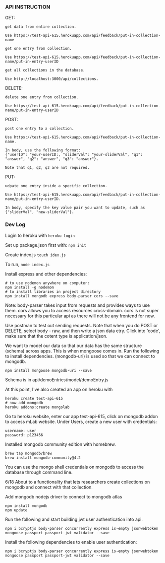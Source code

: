 ### API INSTRUCTION ###
GET: 

    get data from entire collection. 
    
    Use https://test-api-615.herokuapp.com/api/feedback/put-in-collection-name

    get one entry from collection. 
    
    Use https://test-api-615.herokuapp.com/api/feedback/put-in-collection-name/put-in-entry-userID

    get all collections in the database. 
    
    Use http://localhost:3000/api/collections.

DELETE:

    delete one entry from collection. 
    
    Use https://test-api-615.herokuapp.com/api/feedback/put-in-collection-name/put-in-entry-userID

POST:

    post one entry to a collection. 
    
    Use https://test-api-615.herokuapp.com/api/feedback/put-in-collection-name. 
    
    In body, use the following format: 
    {"userID": "your-userID:, "sliderVal": "your-sliderVal", "q1": "answer", "q2": "answer", "q3": "answer"}. 

    Note that q1, q2, q3 are not required. 

PUT: 

    udpate one entry inside a specific collection. 
    
    Use https://test-api-615.herokuapp.com/api/feedback/put-in-collection-name/put-in-entry-userID. 
    
    In body, specify the key value pair you want to update, such as {"sliderVal", "new-sliderVal"}.



### Dev Log ###

Login to heroku with ```heroku login```

Set up package.json first with: ``` npm init ```

Create index.js ``` touch idex.js ```

To run, ``` node index.js ```

Install express and other dependencies:
```
# to use nodemon anywhere on computer:
npm install -g nodemon
# to install libraries in project directory
npm install mongodb express body-parser cors --save
```
Note: body-parser takes input from requests and provides ways to use them. cors allows you to access resources cross-domain. cors is not super necessary for this particular api as there will not be any frontend for now.  

Use postman to test out sending requests. Note that when you do POST or DELETE, select body - raw, and then write a json data etry. Click into 'code', make sure that the cotent type is application/json. 

We want to model our data so that our data has the same structure (schema) across apps. This is when mongoose comes in. Run the following to install dependencies. (mongodb-uri) is used so that we can connect to mongodb. 
```
npm install mongoose mongodb-uri --save
```
Schema is in api/demoEntries/model/demoEntry.js

At this point, I've also created an app on heroku with 
```
heroku create test-api-615
# now add mongodb
heroku addons:create mongolab
```

Go to heroku website, enter our app test-api-615, click on mongodb addon to access mLab website. Under Users, create a new user with credentials: 
```
username: user
password: p123456
```

Installed mongodb community edition with homebrew. 
```
brew tap mongodb/brew
brew install mongodb-community@4.2
```
You can use the mongo shell credentials on mongodb to access the database through command line.

6/18
About to a functionality that lets researchers create collections on mongodb and connect with that collection.

Add mongodb nodejs driver to connect to mongodb atlas
``` 
npm install mongodb 
npm update
```

Run the following and start building jwt user authentication into api.  
```
npm i bcryptjs body-parser concurrently express is-empty jsonwebtoken mongoose passport passport-jwt validator --save
```

Install the following dependencies to enable user authentication:
```
npm i bcryptjs body-parser concurrently express is-empty jsonwebtoken mongoose passport passport-jwt validator --save
```